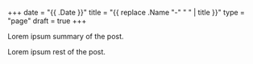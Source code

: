 +++
date = "{{ .Date }}"
title = "{{ replace .Name "-" " " | title }}"
type = "page"
draft = true
+++

Lorem ipsum summary of the post.
<!--more-->
Lorem ipsum rest of the post.
